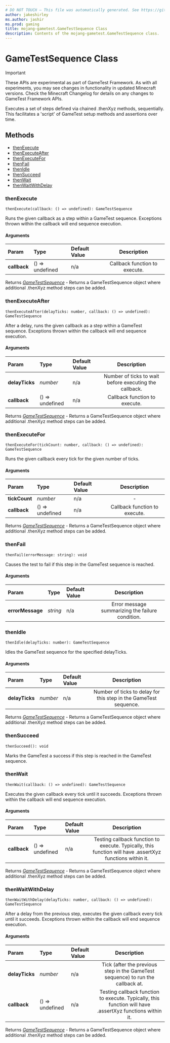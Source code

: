 ```yaml
---
# DO NOT TOUCH — This file was automatically generated. See https://github.com/Mojang/MinecraftScriptingApiDocsGenerator to modify descriptions, examples, etc.
author: jakeshirley
ms.author: jashir
ms.prod: gaming
title: mojang-gametest.GameTestSequence Class
description: Contents of the mojang-gametest.GameTestSequence class.
---
```

# GameTestSequence Class
>[!IMPORTANT]
>These APIs are experimental as part of GameTest Framework. As with all experiments, you may see changes in functionality in updated Minecraft versions. Check the Minecraft Changelog for details on any changes to GameTest Framework APIs.

Executes a set of steps defined via chained .thenXyz methods, sequentially. This facilitates a 'script' of GameTest setup methods and assertions over time.


## Methods
- [thenExecute](#thenexecute)
- [thenExecuteAfter](#thenexecuteafter)
- [thenExecuteFor](#thenexecutefor)
- [thenFail](#thenfail)
- [thenIdle](#thenidle)
- [thenSucceed](#thensucceed)
- [thenWait](#thenwait)
- [thenWaitWithDelay](#thenwaitwithdelay)
  
### **thenExecute**
`
thenExecute(callback: () => undefined): GameTestSequence
`

Runs the given callback as a step within a GameTest sequence. Exceptions thrown within the callback will end sequence execution.
#### Arguments
| Param | Type | Default Value | Description |
| :--- | :--- | :--- | :---: |
| **callback** | () => undefined | n/a | Callback function to execute. |

Returns [*GameTestSequence*](GameTestSequence.md) - Returns a GameTestSequence object where additional .thenXyz method steps can be added.


### **thenExecuteAfter**
`
thenExecuteAfter(delayTicks: number, callback: () => undefined): GameTestSequence
`

After a delay, runs the given callback as a step within a GameTest sequence. Exceptions thrown within the callback will end sequence execution.
#### Arguments
| Param | Type | Default Value | Description |
| :--- | :--- | :--- | :---: |
| **delayTicks** | *number* | n/a | Number of ticks to wait before executing the callback. |
| **callback** | () => undefined | n/a | Callback function to execute. |

Returns [*GameTestSequence*](GameTestSequence.md) - Returns a GameTestSequence object where additional .thenXyz method steps can be added.


### **thenExecuteFor**
`
thenExecuteFor(tickCount: number, callback: () => undefined): GameTestSequence
`

Runs the given callback every tick for the given number of ticks.
#### Arguments
| Param | Type | Default Value | Description |
| :--- | :--- | :--- | :---: |
| **tickCount** | *number* | n/a | - |
| **callback** | () => undefined | n/a | Callback function to execute. |

Returns [*GameTestSequence*](GameTestSequence.md) - Returns a GameTestSequence object where additional .thenXyz method steps can be added.


### **thenFail**
`
thenFail(errorMessage: string): void
`

Causes the test to fail if this step in the GameTest sequence is reached.
#### Arguments
| Param | Type | Default Value | Description |
| :--- | :--- | :--- | :---: |
| **errorMessage** | *string* | n/a | Error message summarizing the failure condition. |



### **thenIdle**
`
thenIdle(delayTicks: number): GameTestSequence
`

Idles the GameTest sequence for the specified delayTicks.
#### Arguments
| Param | Type | Default Value | Description |
| :--- | :--- | :--- | :---: |
| **delayTicks** | *number* | n/a | Number of ticks to delay for this step in the GameTest sequence. |

Returns [*GameTestSequence*](GameTestSequence.md) - Returns a GameTestSequence object where additional .thenXyz method steps can be added.


### **thenSucceed**
`
thenSucceed(): void
`

Marks the GameTest a success if this step is reached in the GameTest sequence.



### **thenWait**
`
thenWait(callback: () => undefined): GameTestSequence
`

Executes the given callback every tick until it succeeds. Exceptions thrown within the callback will end sequence execution.
#### Arguments
| Param | Type | Default Value | Description |
| :--- | :--- | :--- | :---: |
| **callback** | () => undefined | n/a | Testing callback function to execute. Typically, this function will have .assertXyz functions within it. |

Returns [*GameTestSequence*](GameTestSequence.md) - Returns a GameTestSequence object where additional .thenXyz method steps can be added.


### **thenWaitWithDelay**
`
thenWaitWithDelay(delayTicks: number, callback: () => undefined): GameTestSequence
`

After a delay from the previous step, executes the given callback every tick until it succeeds. Exceptions thrown within the callback will end sequence execution.
#### Arguments
| Param | Type | Default Value | Description |
| :--- | :--- | :--- | :---: |
| **delayTicks** | *number* | n/a | Tick (after the previous step in the GameTest sequence) to run the callback at. |
| **callback** | () => undefined | n/a | Testing callback function to execute. Typically, this function will have .assertXyz functions within it. |

Returns [*GameTestSequence*](GameTestSequence.md) - Returns a GameTestSequence object where additional .thenXyz method steps can be added.



